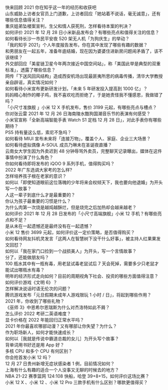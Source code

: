 快来回顾 2021 你在知乎这一年的经历和收获吧  
山东威胁上访者女官员上门道歉，上访者回应「她站着不说话，毫无诚意」，还有哪些信息值得关注？  
重庆姐弟坠楼案宣判，生父和情人获死刑，怎样看待本案的判决？  
如何评价 2021 年 12 月 28 日小米新品发布会？有哪些亮点和值得关注的信息？  
如何看待长沙一市民平安夜 520 架无人机「为狗庆生」的举动？  
「我的知乎 2021」个人年度报告发布，你在其中发现了哪些有趣的数据？  
和男朋友在一起五年，准备年底结婚，现在因为婆婆住进新房问题闹矛盾了，该不该继续？  
外交部回应「美星链卫星今年两次接近中国空间站」，称「美国此举是典型的双重标准」，透露了哪些信息？  
网传「下送风回风结构」造成西安机场出现最匪夷所思的病毒传播，清华大学教授亲自辟谣，真实情况如何？  
如何看待小米宣布更新研发计划，「未来 5 年研发投入提高到 1000 亿」？  
妈妈精心制作的椰子鸡，我不喜欢吃而拒绝了，于是她责怪我不懂感恩，我做错了吗？  
「小尺寸准旗舰 」小米 12 X 手机发布，售价 3199 元起，有哪些亮点与槽点？  
你对张云雷 2021 年 12 月 26 日海南陵水酷狗国潮音乐节的表演有何感受？  
小米官宣称「全新高端智能手表 Watch S1 定档 12 月 28 日」，对此手表你有哪些期待？  
PS5 持有量这么低，索尼不急吗？  
如何看待 MIUI 宣布未来将「连接万物」，覆盖个人、家庭、企业三大场景？  
如何看待虚拟偶像 A-SOUL 成员乃琳未在圣诞夜直播？  
云南女大学生因为外卖迟到 48 分钟辱骂外卖员，完整聊天记录曝出，媒体在这件事情中扮演了什么角色？  
你如何看待即将发布的 iQOO 9 系列手机，值得购买吗？  
2022 年广东选调大家考的怎么样?  
怎样培养孩子根在老家的意识？  
如何以「即使知道眼前这位落魄的少年将来会权倾天下，我也要向他退婚」为开头写一个故事？  
人这一辈子到底什么才是最重要的？  
你认为孩子最重要的习惯是什么？  
为什么肉第一次烧是越炖越酥烂，但是烧完之后加热却会越来越老？  
如何评价 2021 年 12 月 28 日发布的「小尺寸高端旗舰」小米 12 手机？有哪些亮点和不足？  
是从未在一起遗憾还是最终没有在一起遗憾？  
小米 12 售价 3699 元起，如何评价这一定价策略，是否值得购买？  
如何看待网友抖机灵发言「这两人在智慧树下没干什么好事」，被主持人红果果发文回怼？  
如何以「我在家门口捡到一个战损美人」为开头，写一个言情故事？  
分了，还能做朋友吗？  
100 瓶水其中有一瓶有毒，用老鼠试毒老鼠试后 7 天会死掉，需要多少只老鼠才能试出哪瓶水有毒？  
明年的经济形式走向如何？目前的周期视角下社会、投资的哪些方面值得注意？  
如何评价游戏《文明 6》？  
怎样解决说话时语无伦次的问题？  
腾讯游戏发布「元旦假期未成年人游戏限玩 1 小时 / 日」，将起到哪些作用？  
2021 年，你收到了哪些礼物？  
《巫师 3》中恩希尔恩瑞斯为什么对杰洛特如此不屑？  
怎么评价 2022 考研二英语难度？  
显卡价格在 2022 年能回归正常水平吗？  
2021 年你最喜欢哪部动漫？又有哪部让你失望？为什么？  
作为职场新人，如何才能快速成长？  
如何以［我就是传说中霸道总裁的女儿］为开头写个故事？  
背单词用书好还是用 App 好？  
多核 CPU 和多个 CPU 有何区别？  
你会抢首发小米 12 吗？  
12 月 27 日贵州新增无症状感染者 1 例，目前情况如何？  
上海有什么有趣的适合一个人没事又无聊的时候去的地方？  
NBA 21-22 赛季篮网 124:108 快船，哈登 39+8+15，如何评价这场比赛？  
小米 12 X 、小米 12 、小米 12 Pro 三款手机有什么区别？哪款更值得买？  
